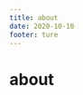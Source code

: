 ```yaml
---
title: about
date: 2020-10-10
footer: ture
---
```


<script setup>
import {
  VPTeamPage,
  VPTeamMembers
} from 'vitepress/theme'

const members = [
  {
    avatar: 'https://www.github.com/simon1uo.png',
    name: 'Simon Luo',
    links: [
      { icon: 'github', link: 'https://github.com/simon1uo' },
    ],
    desc:"👋🏻 你好！这里是 Simon，目前在学习前端，并且在写一些有趣的前端项目。"
  },
  {
    avatar: 'https://s2.loli.net/2022/10/10/kcjXeShZu8ILnK9.png',
    name: 'simon\'s blog',
    desc: "🏙 这是一个关于与前端内容有关的博客。分享学习前端的思考、关于前端的文章。"
  },
]
</script>

# about

<VPTeamMembers
  size="small"
  :members="members"
  />
